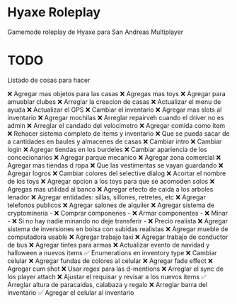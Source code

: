 # Hyaxe Roleplay
Gamemode roleplay de Hyaxe para San Andreas Multiplayer

# TODO
Listado de cosas para hacer

❌ Agregar mas objetos para las casas
❌ Agregas mas toys
❌ Agregar para amueblar clubes
❌ Arreglar la creacion de casas
❌ Actualizar el menu de ayuda
❌ Actualizar el GPS
❌ Cambiar el inventario
❌ Agregar mas slots al inventario
❌ Agregar mochilas
❌ Arreglar repairveh cuando el driver no es admin
❌ Arreglar el candado del velocimetro
❌ Agregar comida como item
❌ Rehacer sistema completo de items y inventario
❌ Que se pueda sacar de a cantidades en baules y almacenes de casas
❌ Cambiar intro
❌ Cambiar login
❌ Agregar tiendas en los burdeles
❌ Cambiar apariencia de los concecionarios 
❌ Agregar parque mecanico
❌ Agregar zona comercial
❌ Agregar mas tiendas d ropa
❌ Que las vestimentas se vayan guardando
❌ Agregar logros
❌ Cambiar colores del selective dialog
❌ Acortar el nombre de los toys
❌ Agregar opcion a los toys para que se acomoden solos
❌ Agregas mas utilidad al banco
❌ Agregar efecto de caida a los arboles lenador
❌ Agregar entidades: sillas, sillones, retretes, etc
❌ Agregar telefonos publicos
❌ Agregar salones de alquiler
❌ Agregar sistema de cryptomineria
	- ❌ Comprar componenes
	- ❌ Armar componentes
	- ❌ Minar
	- ❌ Si no hay nadie minando no deje transferir
	- ❌ Precio realista
❌ Agregar sistema de inversiones en bolsa con subidas realistas
❌ Agregar mueble de computadora usable
❌ Agregar trabajo taxi
❌ Agregar trabajo de conductor de bus
❌ Agregar tintes para armas
❌ Actualizar evento de navidad y halloween a nuevos items
✅ Enumerations en inventory type
❌ Cambiar celular
❌ Agregar fundas de colores al celular
❌ Agregar fade effect
❌ Agregar cum shot
❌ Usar regex para las d-mentions
❌ Arreglar el sync de los player attach
❌ Ajustar el requisar y revisar a los nuevos items
✅ Arreglar altura de paracaidas, calabaza y regalo
❌ Arreglar barra del inventario
✅ Agregar el celular al inventario